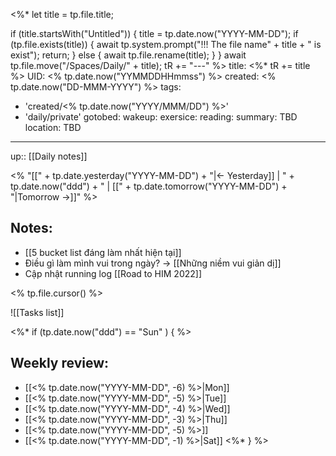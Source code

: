 <%*
  let title = tp.file.title;
  
  if (title.startsWith("Untitled")) {
    title = tp.date.now("YYYY-MM-DD");
	if (tp.file.exists(title)) {
      await tp.system.prompt("!!! The file name" + title + " is exist");
	  return;
    }
	else {
	  await tp.file.rename(title);
	}
  }
  await tp.file.move("/Spaces/Daily/" + title);
  tR += "---"
%>
title: <%* tR += title %>
UID: <% tp.date.now("YYMMDDHHmmss") %>
created: <% tp.date.now("DD-MMM-YYYY") %>
tags:
  - 'created/<% tp.date.now("YYYY/MMM/DD") %>'
  - 'daily/private'
gotobed:
wakeup:
exersice:
reading:
summary: TBD
location: TBD
---
up:: [[Daily notes]]

<% "[[" + tp.date.yesterday("YYYY-MM-DD") + "|<- Yesterday]] | " + tp.date.now("ddd") + " | [[" + tp.date.tomorrow("YYYY-MM-DD")  + "|Tomorrow ->]]" %>

## Notes:
- [[5 bucket list đáng làm nhất hiện tại]]
- Điều gì làm mình vui trong ngày? -> [[Những niềm vui giản dị]]
- Cập nhật running log [[Road to HIM 2022]]

<% tp.file.cursor() %>

![[Tasks list]]

<%* if (tp.date.now("ddd") == "Sun" ) { %>
## Weekly review:
- [[<% tp.date.now("YYYY-MM-DD", -6) %>|Mon]]
- [[<% tp.date.now("YYYY-MM-DD", -5) %>|Tue]]
- [[<% tp.date.now("YYYY-MM-DD", -4) %>|Wed]]
- [[<% tp.date.now("YYYY-MM-DD", -3) %>|Thu]]
- [[<% tp.date.now("YYYY-MM-DD", -5) %>]]
- [[<% tp.date.now("YYYY-MM-DD", -1) %>|Sat]]
<%* } %>